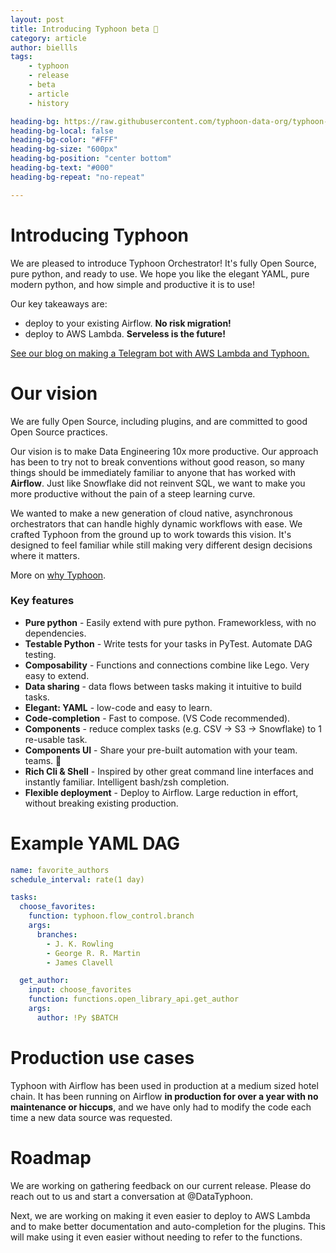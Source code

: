 ```yaml
---
layout: post
title: Introducing Typhoon beta 🎊 
category: article
author: biellls
tags:
    - typhoon
    - release
    - beta
    - article
    - history

heading-bg: https://raw.githubusercontent.com/typhoon-data-org/typhoon-orchestrator/main/docs/img/readme_montage.gif
heading-bg-local: false
heading-bg-color: "#FFF"
heading-bg-size: "600px"
heading-bg-position: "center bottom"
heading-bg-text: "#000"
heading-bg-repeat: "no-repeat"

---
```


# Introducing Typhoon

We are pleased to introduce Typhoon Orchestrator! It's fully Open Source, pure python, and ready to use. We hope you like the elegant YAML, pure modern python, and how simple and productive it is to use! 

Our key takeaways are:
- deploy to your existing Airflow. **No risk migration!**
- deploy to AWS Lambda. **Serveless is the future!** 

[See our blog on making a Telegram bot with AWS Lambda and Typhoon.](https://typhoon-data-org.github.io/website/serverless-telegram-bot-jokes.html) 

# Our vision 

We are fully Open Source, including plugins, and are committed to good Open Source practices. 

Our vision is to make Data Engineering 10x more productive. Our approach has been to try not to break conventions without good reason, so many things should be immediately familiar to anyone that has worked with **Airflow**. Just like Snowflake did not reinvent SQL, we want to make you more productive without the pain of a steep learning curve. 

We wanted to make a new generation of cloud native, asynchronous orchestrators that can handle highly dynamic workflows with ease. We crafted Typhoon from the ground up to work towards this vision. It's designed to feel familiar while still making very different design decisions where it matters.

More on [why Typhoon](https://typhoon-data-org.github.io/website/typhoon-orchestrator-vision.html).

### Key features

- **Pure python** - Easily extend with pure python. Frameworkless, with no dependencies.
- **Testable Python** - Write tests for your tasks in PyTest. Automate DAG testing. 
- **Composability** - Functions and connections combine like Lego. Very easy to extend.
- **Data sharing** - data flows between tasks making it intuitive to build tasks.
- **Elegant: YAML** - low-code and easy to learn.
- **Code-completion** - Fast to compose. (VS Code recommended).
- **Components** - reduce complex tasks (e.g. CSV → S3 → Snowflake) to 1 re-usable task.
- **Components UI** -  Share your pre-built automation with your team. teams. :raised_hands:
- **Rich Cli & Shell** - Inspired by other great command line interfaces and instantly familiar. Intelligent bash/zsh completion.
- **Flexible deployment** - Deploy to Airflow. Large reduction in effort, without breaking existing production.

# Example YAML DAG
    
```yaml
name: favorite_authors
schedule_interval: rate(1 day)

tasks:
  choose_favorites:
    function: typhoon.flow_control.branch
    args:
      branches:
        - J. K. Rowling
        - George R. R. Martin
        - James Clavell

  get_author:
    input: choose_favorites
    function: functions.open_library_api.get_author
    args:
      author: !Py $BATCH
```

# Production use cases 

Typhoon with Airflow has been used in production at a medium sized hotel chain. It has been running on Airflow **in production for over a year with no maintenance or hiccups**, and we have only had to modify the code each time a new data source was requested.

# Roadmap

We are working on gathering feedback on our current release. Please do reach out to us and start a conversation at @DataTyphoon. 

Next, we are working on making it even easier to deploy to AWS Lambda and to make better documentation and auto-completion for the plugins. This will make using it even easier without needing to refer to the functions. 
